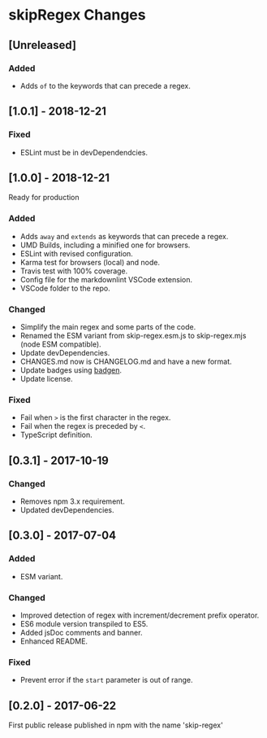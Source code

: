 # skipRegex Changes

## \[Unreleased]

### Added

- Adds `of` to the keywords that can precede a regex.

## \[1.0.1] - 2018-12-21

### Fixed

- ESLint must be in devDependendcies.

## \[1.0.0] - 2018-12-21

Ready for production

### Added

- Adds `away` and `extends` as keywords that can precede a regex.
- UMD Builds, including a minified one for browsers.
- ESLint with revised configuration.
- Karma test for browsers (local) and node.
- Travis test with 100% coverage.
- Config file for the markdownlint VSCode extension.
- VSCode folder to the repo.

### Changed

- Simplify the main regex and some parts of the code.
- Renamed the ESM variant from skip-regex.esm.js to skip-regex.mjs (node ESM compatible).
- Update devDependencies.
- CHANGES.md now is CHANGELOG.md and have a new format.
- Update badges using [badgen](https://badgen.net).
- Update license.

### Fixed

- Fail when `>` is the first character in the regex.
- Fail when the regex is preceded by `<`.
- TypeScript definition.

## \[0.3.1] - 2017-10-19

### Changed

- Removes npm 3.x requirement.
- Updated devDependencies.

## \[0.3.0] - 2017-07-04

### Added

- ESM variant.

### Changed

- Improved detection of regex with increment/decrement prefix operator.
- ES6 module version transpiled to ES5.
- Added jsDoc comments and banner.
- Enhanced README.

### Fixed

- Prevent error if the `start` parameter is out of range.

## \[0.2.0] - 2017-06-22

First public release published in npm with the name 'skip-regex'
